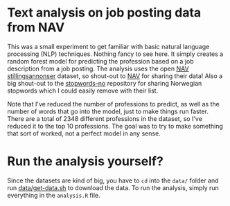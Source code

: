 # Text analysis on job posting data from NAV 
This was a small experiment to get familiar with basic natural language
processing (NLP) techniques. Nothing fancy to see here. It simply
creates a random forest model for predicting the profession based on a job
description from a job posting. The analysis uses the open 
[NAV stillingsannonser](https://data.nav.no/datapakke/2f6ce2a2c65dd50709d389486da3947a)
dataset, so shout-out to [NAV](https://github.com/navikt) for sharing their
data! Also a big shout-out to the
[stopwords-no](https://github.com/stopwords-iso/stopwords-no) repository for
sharing Norwegian stopwords which I could easily remove with their list. 

Note that I've reduced the number of professions to predict, as well as the
number of words that go into the model, just to make things run faster. There
are a total of 2348 different professions in the dataset, so I've reduced it to
the top 10 professions. The goal was to try to make something that sort of
worked, not a perfect model in any sense. 

# Run the analysis yourself? 
Since the datasets are kind of big, you have to `cd` into the `data/` folder and
run [data/get-data.sh](data/get-data.sh) to download the data.  To run the
analysis, simply run everything in the `analysis.R` file.

